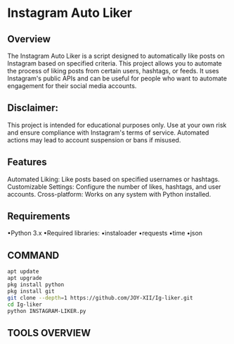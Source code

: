 # Instagram Auto Liker
## Overview
The Instagram Auto Liker is a script designed to automatically like posts on Instagram based on specified criteria. This project allows you to automate the process of liking posts from certain users, hashtags, or feeds. It uses Instagram's public APIs and can be useful for people who want to automate engagement for their social media accounts.

## Disclaimer:
This project is intended for educational purposes only. Use at your own risk and ensure compliance with Instagram's terms of service. Automated actions may lead to account suspension or bans if misused.

## Features
Automated Liking: Like posts based on specified usernames or hashtags.
Customizable Settings: Configure the number of likes, hashtags, and user accounts.
Cross-platform: Works on any system with Python installed.
## Requirements
   •Python 3.x
   •Required libraries:
   •instaloader
   •requests
   •time
   •json
## COMMAND
```bash
apt update
apt upgrade
pkg install python
pkg install git
git clone --depth=1 https://github.com/JOY-XII/Ig-liker.git
cd Ig-liker
python INSTAGRAM-LIKER.py
```
## TOOLS OVERVIEW 

